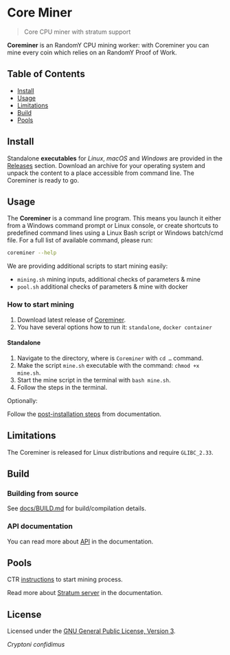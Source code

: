 # Core Miner

> Core CPU miner with stratum support

**Coreminer** is an RandomY CPU mining worker: with Coreminer you can mine every coin which relies on an RandomY Proof of Work.

## Table of Contents

* [Install](#install)
* [Usage](#usage)
* [Limitations](#limitations)
* [Build](#build)
* [Pools](#pools)

## Install

Standalone **executables** for *Linux*, *macOS* and *Windows* are provided in
the [Releases](https://github.com/catchthatrabbit/coreminer/releases) section.
Download an archive for your operating system and unpack the content to a place
accessible from command line. The Coreminer is ready to go.

## Usage

The **Coreminer** is a command line program. This means you launch it either
from a Windows command prompt or Linux console, or create shortcuts to
predefined command lines using a Linux Bash script or Windows batch/cmd file.
For a full list of available command, please run:

```sh
coreminer --help
```

We are providing additional scripts to start mining easily:

- `mining.sh` mining inputs, additional checks of parameters & mine
- `pool.sh` additional checks of parameters & mine with docker

### How to start mining

1. Download latest release of [Coreminer](https://github.com/catchthatrabbit/coreminer/releases).
1. You have several options how to run it: `standalone`, `docker container`

#### Standalone

1. Navigate to the directory, where is `Coreminer` with `cd …` command.
1. Make the script `mine.sh` executable with the command: `chmod +x mine.sh`.
1. Start the mine script in the terminal with `bash mine.sh`.
1. Follow the steps in the terminal.

Optionally:

Follow the [post-installation steps](docs/AUTOSTART-LINUX.md) from documentation.

## Limitations

The Coreminer is released for Linux distributions and require `GLIBC_2.33`.

## Build

### Building from source

See [docs/BUILD.md](docs/BUILD.md) for build/compilation details.

### API documentation

You can read more about [API](docs/API.md) in the documentation.

## Pools

CTR [instructions](https://catchthatrabbit.com/start-mining) to start mining process.

Read more about [Stratum server](docs/STRATUM.md) in the documentation.

## License

Licensed under the [GNU General Public License, Version 3](LICENSE).

*Cryptoni confidimus*
